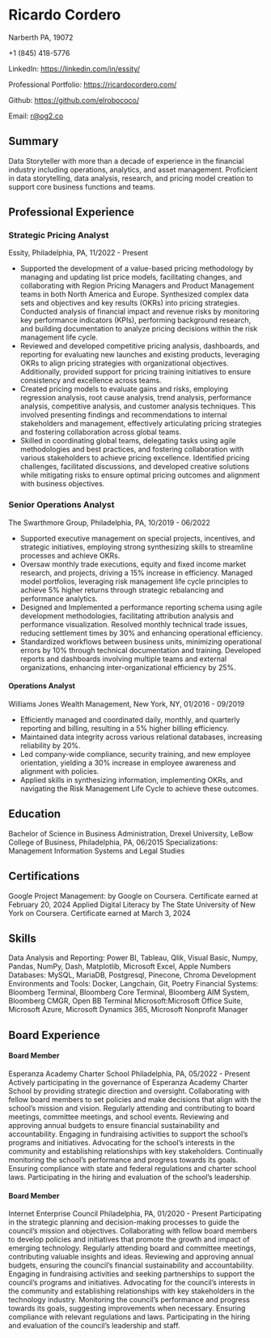 # Ricardo Cordero

Narberth PA, 19072

+1 (845) 418-5776

LinkedIn: https://linkedin.com/in/essity/ 

Professional Portfolio: https://ricardocordero.com/

Github: https://github.com/elrobococo/

Email: r@og2.co 

## Summary
Data Storyteller with more than a decade of experience in the financial industry including operations, analytics, and asset management. 
Proficient in data storytelling, data analysis, research, and pricing model creation to support core business functions and teams. 

## Professional Experience
### **Strategic Pricing Analyst**
Essity, Philadelphia, PA, 11/2022 - Present

+ Supported the development of a value-based pricing methodology by managing and updating list price models, facilitating changes, and collaborating with Region Pricing Managers and Product Management teams in both North America and Europe. Synthesized complex data sets and objectives and key results (OKRs) into pricing strategies. Conducted analysis of financial impact and revenue risks by monitoring key performance indicators (KPIs), performing background research, and building documentation to analyze pricing decisions within the risk management life cycle.
+ Reviewed and developed competitive pricing analysis, dashboards, and reporting for evaluating new launches and existing products, leveraging OKRs to align pricing strategies with organizational objectives. Additionally, provided support for pricing training initiatives to ensure consistency and excellence across teams.
+ Created pricing models to evaluate gains and risks, employing regression analysis, root cause analysis, trend analysis, performance analysis, competitive analysis, and customer analysis techniques. This involved presenting findings and recommendations to internal stakeholders and management, effectively articulating pricing strategies and fostering collaboration across global teams.
+ Skilled in coordinating global teams, delegating tasks using agile methodologies and best practices, and fostering collaboration with various stakeholders to achieve pricing excellence. Identified pricing challenges, facilitated discussions, and developed creative solutions while mitigating risks to ensure optimal pricing outcomes and alignment with business objectives.

### **Senior Operations Analyst** 
The Swarthmore Group, Philadelphia, PA, 10/2019 - 06/2022

+ Supported executive management on special projects, incentives, and strategic initiatives, employing strong synthesizing skills to streamline processes and achieve OKRs. 
+ Oversaw monthly trade executions, equity and fixed income market research, and projects, driving a 15% increase in efficiency. Managed model portfolios, leveraging risk management life cycle principles to achieve 5% higher returns through strategic rebalancing and performance analytics. 
+ Designed and Implemented a performance reporting schema using agile development methodologies, facilitating attribution analysis and performance visualization. Resolved monthly technical trade issues, reducing settlement times by 30% and enhancing operational efficiency. 
+ Standardized workflows between business units, minimizing operational errors by 10% through technical documentation and training. Developed reports and dashboards involving multiple teams and external organizations, enhancing inter-organizational efficiency by 25%.

#### **Operations Analyst**
Williams Jones Wealth Management, New York, NY, 01/2016 - 09/2019

+ Efficiently managed and coordinated daily, monthly, and quarterly reporting and billing, resulting in a 5% higher billing efficiency.
+ Maintained data integrity across various relational databases, increasing reliability by 20%.
+ Led company-wide compliance, security training, and new employee orientation, yielding a 30% increase in employee awareness and alignment with policies.
+ Applied skills in synthesizing information, implementing OKRs, and navigating the Risk Management Life Cycle to achieve these outcomes.

## Education
Bachelor of Science in Business Administration, Drexel University, LeBow College of Business, Philadelphia, PA, 06/2015
Specializations: Management Information Systems and Legal Studies

## Certifications

Google Project Management: by Google on Coursera. Certificate earned at February 20, 2024
Applied Digital Literacy by The State University of New York on Coursera. Certificate earned at March 3, 2024

## Skills

Data Analysis and Reporting: Power BI, Tableau, Qlik, Visual Basic, Numpy, Pandas, NumPy, Dash, Matplotlib, Microsoft Excel, Apple Numbers
Databases: MySQL, MariaDB, Postgresql, Pinecone, Chroma
Development Environments and Tools: Docker, Langchain, Git, Poetry
Financial Systems: Bloomberg Terminal, Bloomberg Core Terminal, Bloomberg AIM System, Bloomberg CMGR, Open BB Terminal
Microsoft:Microsoft Office Suite,  Microsoft Azure, Microsoft Dynamics 365, Microsoft Nonprofit Manager

## Board Experience

#### **Board Member** 
Esperanza Academy Charter School Philadelphia, PA, 05/2022 - Present
Actively participating in the governance of Esperanza Academy Charter School by providing strategic direction and oversight.
Collaborating with fellow board members to set policies and make decisions that align with the school’s mission and vision.
Regularly attending and contributing to board meetings, committee meetings, and school events.
Reviewing and approving annual budgets to ensure financial sustainability and accountability.
Engaging in fundraising activities to support the school’s programs and initiatives.
Advocating for the school’s interests in the community and establishing relationships with key stakeholders.
Continually monitoring the school’s performance and progress towards its goals.
Ensuring compliance with state and federal regulations and charter school laws.
Participating in the hiring and evaluation of the school’s leadership.

#### **Board Member** 
Internet Enterprise Council Philadelphia, PA, 01/2020 - Present
Participating in the strategic planning and decision-making processes to guide the council’s mission and objectives.
Collaborating with fellow board members to develop policies and initiatives that promote the growth and impact of emerging technology.
Regularly attending board and committee meetings, contributing valuable insights and ideas.
Reviewing and approving annual budgets, ensuring the council’s financial sustainability and accountability.
Engaging in fundraising activities and seeking partnerships to support the council’s programs and initiatives.
Advocating for the council’s interests in the community and establishing relationships with key stakeholders in the technology industry.
Monitoring the council’s performance and progress towards its goals, suggesting improvements when necessary.
Ensuring compliance with relevant regulations and laws.
Participating in the hiring and evaluation of the council’s leadership and staff.


